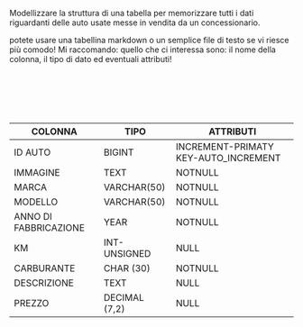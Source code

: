 Modellizzare la struttura di una tabella per memorizzare tutti i dati riguardanti delle auto usate messe in vendita da un concessionario.

potete usare una tabellina markdown o un semplice file di testo se vi riesce più comodo!
Mi raccomando: quello che ci interessa sono: il nome della colonna, il tipo di dato ed eventuali attributi!

## </br>

</br>

| COLONNA               | TIPO          | ATTRIBUTI                            |
| --------------------- | ------------- | ------------------------------------ |
| ID AUTO               | BIGINT        | INCREMENT-PRIMATY KEY-AUTO_INCREMENT |
| IMMAGINE              | TEXT          | NOTNULL                              |
| MARCA                 | VARCHAR(50)   | NOTNULL                              |
| MODELLO               | VARCHAR(50)   | NOTNULL                              |
| ANNO DI FABBRICAZIONE | YEAR          | NOTNULL                              |
| KM                    | INT-UNSIGNED  | NULL                                 |
| CARBURANTE            | CHAR (30)     | NOTNULL                              |
| DESCRIZIONE           | TEXT          | NULL                                 |
| PREZZO                | DECIMAL (7,2) | NULL                                 |
